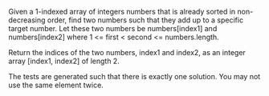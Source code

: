 Given a 1-indexed array of integers numbers that is already sorted in non-decreasing order, find two numbers such that they add up to a specific target number. Let these two numbers be numbers[index1] and numbers[index2] where 1 <= first < second <= numbers.length.

Return the indices of the two numbers, index1 and index2, as an integer array [index1, index2] of length 2.

The tests are generated such that there is exactly one solution. You may not use the same element twice.
